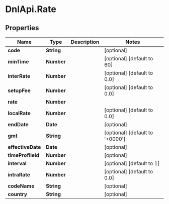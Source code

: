 # DnlApi.Rate

## Properties
Name | Type | Description | Notes
------------ | ------------- | ------------- | -------------
**code** | **String** |  | [optional] 
**minTime** | **Number** |  | [optional] [default to 60]
**interRate** | **Number** |  | [optional] [default to 0.0]
**setupFee** | **Number** |  | [optional] [default to 0.0]
**rate** | **Number** |  | 
**localRate** | **Number** |  | [optional] [default to 0.0]
**endDate** | **Date** |  | [optional] 
**gmt** | **String** |  | [optional] [default to &#39;+0000&#39;]
**effectiveDate** | **Date** |  | [optional] 
**timeProfileId** | **Number** |  | [optional] 
**interval** | **Number** |  | [optional] [default to 1]
**intraRate** | **Number** |  | [optional] [default to 0.0]
**codeName** | **String** |  | [optional] 
**country** | **String** |  | [optional] 


